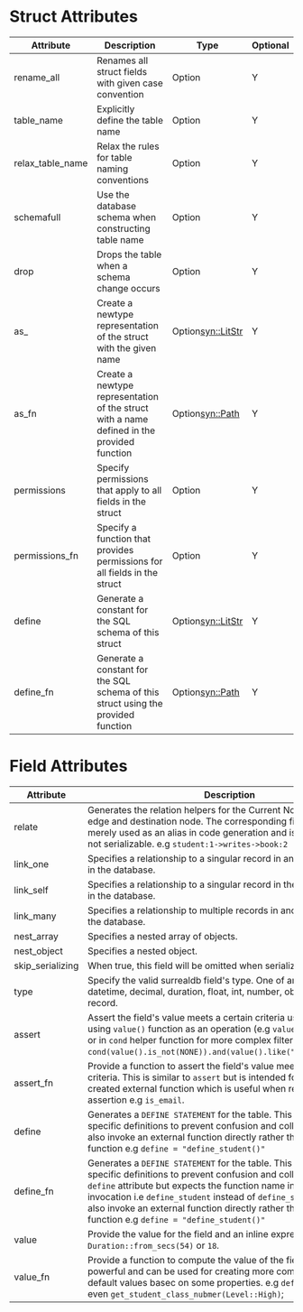 # Struct Attributes

| Attribute        | Description                                                                                | Type                  | Optional |
| ---------------- | ------------------------------------------------------------------------------------------ | --------------------- | -------- |
| rename_all       | Renames all struct fields with given case convention                                       | Option<Rename>        | Y        |
| table_name       | Explicitly define the table name                                                           | Option<String>        | Y        |
| relax_table_name | Relax the rules for table naming conventions                                               | Option<bool>          | Y        |
| schemafull       | Use the database schema when constructing table name                                       | Option<bool>          | Y        |
| drop             | Drops the table when a schema change occurs                                                | Option<bool>          | Y        |
| as\_             | Create a newtype representation of the struct with the given name                          | Option<syn::LitStr>   | Y        |
| as_fn            | Create a newtype representation of the struct with a name defined in the provided function | Option<syn::Path>     | Y        |
| permissions      | Specify permissions that apply to all fields in the struct                                 | Option<Permissions>   | Y        |
| permissions_fn   | Specify a function that provides permissions for all fields in the struct                  | Option<PermissionsFn> | Y        |
| define           | Generate a constant for the SQL schema of this struct                                      | Option<syn::LitStr>   | Y        |
| define_fn        | Generate a constant for the SQL schema of this struct using the provided function          | Option<syn::Path>     | Y        |

# Field Attributes

| Attribute        | Description                                                                                                                                                                                                                                                                                                                                                                                   | Type                     | Optional |
| ---------------- | --------------------------------------------------------------------------------------------------------------------------------------------------------------------------------------------------------------------------------------------------------------------------------------------------------------------------------------------------------------------------------------------- | ------------------------ | -------- |
| relate           | Generates the relation helpers for the Current Node struct to an edge and destination node. The corresponding field name is merely used as an alias in code generation and is read only and not serializable. e.g `student:1->writes->book:2`                                                                                                                                                 |
| link_one         | Specifies a relationship to a singular record in another node table in the database.                                                                                                                                                                                                                                                                                                          | Option\<String\>         | Y        |
| link_self        | Specifies a relationship to a singular record in the same node table in the database.                                                                                                                                                                                                                                                                                                         | Option\<String\>         | Y        |
| link_many        | Specifies a relationship to multiple records in another node table in the database.                                                                                                                                                                                                                                                                                                           | Option\<String\>         | Y        |
| nest_array       | Specifies a nested array of objects.                                                                                                                                                                                                                                                                                                                                                          | Option\<String\>         | Y        |
| nest_object      | Specifies a nested object.                                                                                                                                                                                                                                                                                                                                                                    | Option\<String\>         | Y        |
| skip_serializing | When true, this field will be omitted when serializing the struct.                                                                                                                                                                                                                                                                                                                            |
| type             | Specify the valid surrealdb field's type. One of any, array, bool, datetime, decimal, duration, float, int, number, object, string, record.                                                                                                                                                                                                                                                   | Option<FieldTypeWrapper> | Y        |
| assert           | Assert the field's value meets a certain criteria using the an filter using `value()` function as an operation (e.g `value().is_not(NONE)`) or in `cond` helper function for more complex filter assertion. e.g `cond(value().is_not(NONE)).and(value().like("@codebreather"))`.                                                                                                              | Option<syn::LitStr>      | Y        |
| assert_fn        | Provide a function to assert the field's value meets a certain criteria. This is similar to `assert` but is intended for an already created external function which is useful when reusing an assertion e.g `is_email`.                                                                                                                                                                       | Option<syn::Path>        | Y        |
| define           | Generates a `DEFINE STATEMENT` for the table. This overrides other specific definitions to prevent confusion and collision. You can also invoke an external function directly rather than inlining the function e.g `define = "define_student()"`                                                                                                                                             | Option<syn::LitStr>      | Y        |
| define_fn        | Generates a `DEFINE STATEMENT` for the table. This overrides other specific definitions to prevent confusion and collision. Same as `define` attribute but expects the function name instead rather than invocation i.e `define_student` instead of `define_student()`. You can also invoke an external function directly rather than inlining the function e.g `define = "define_student()"` | Option<syn::LitStr>      | Y        |
| value            | Provide the value for the field and an inline expression e.g `Duration::from_secs(54)` or `18`.                                                                                                                                                                                                                                                                                               | Option<syn::LitStr>      | Y        |
| value_fn         | Provide a function to compute the value of the field. This is powerful and can be used for creating more complex dynamic default values basec on some properties. e.g `default_level()` or even `get_student_class_nubmer(Level::High)`;                                                                                                                                                      | Option<syn::             |
